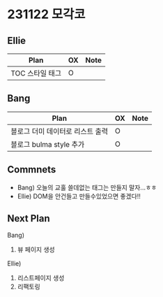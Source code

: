 # 231122 모각코

## Ellie

| Plan 	| OX 	| Note 	|
|------	|----	|------	|
| TOC 스타일 태그 |  O	 |    	|


## Bang

| Plan 	| OX 	| Note 	|
|------	|----	|------	|
| 블로그 더미 데이터로 리스트 출력      |  O   |      |
| 블로그 bulma style 추가          |  O   |      |



## Commnets
- Bang) 오늘의 교훌 쓸데없는 태그는 만들지 말자...ㅎㅎ
- Ellie) DOM을 안건들고 만들수있었으면 좋겠다!!

 
## Next Plan
  Bang) 
 1. 뷰 페이지 생성
 
  Ellie)
 1. 리스트페이지 생성
 2. 리팩토링
